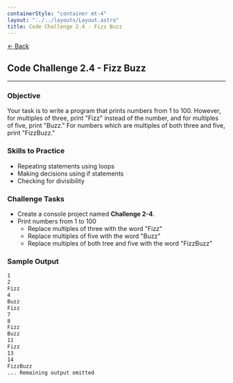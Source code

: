 ```yaml
---
containerStyle: "container mt-4"
layout: "../../layouts/Layout.astro"
title: Code Challenge 2.4 - Fizz Buzz
---
```


<a href="/code-challenges/" class="btn btn-sm btn-outline-light mb-3">
  ← Back
</a>

## Code Challenge 2.4 - Fizz Buzz

---

### Objective

Your task is to write a program that prints numbers from 1 to 100. However, for multiples of three, print "Fizz" instead of the number, and for multiples of five, print "Buzz." For numbers which are multiples of both three and five, print "FizzBuzz."

### Skills to Practice

- Repeating statements using loops
- Making decisions using if statements
- Checking for divisibility

### Challenge Tasks

- Create a console project named **Challenge 2-4**.
- Print numbers from 1 to 100
    - Replace multiples of three with the word "Fizz"
    - Replace multiples of five with the word "Buzz"
    - Replace multiples of both tree and five with the word "FizzBuzz"

### Sample Output

```txt
1
2
Fizz
4
Buzz
Fizz
7
8
Fizz
Buzz
11
Fizz
13
14
FizzBuzz
... Remaining output omitted
```